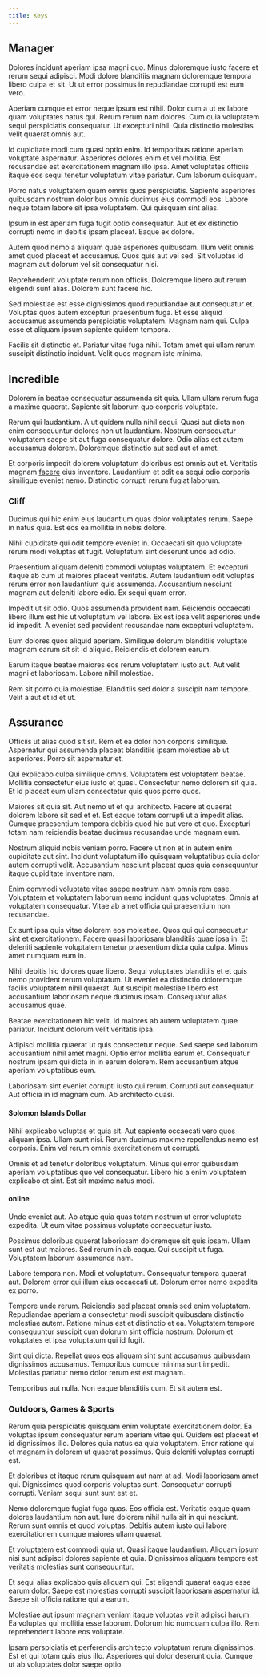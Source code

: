 ```yaml
---
title: Keys
---
```


## Manager

Dolores incidunt aperiam ipsa magni quo. Minus doloremque iusto facere et rerum sequi adipisci. Modi dolore blanditiis magnam doloremque tempora libero culpa et sit. Ut ut error possimus in repudiandae corrupti est eum vero.

Aperiam cumque et error neque ipsum est nihil. Dolor cum a ut ex labore quam voluptates natus qui. Rerum rerum nam dolores. Cum quia voluptatem sequi perspiciatis consequatur. Ut excepturi nihil. Quia distinctio molestias velit quaerat omnis aut.

Id cupiditate modi cum quasi optio enim. Id temporibus ratione aperiam voluptate aspernatur. Asperiores dolores enim et vel mollitia. Est recusandae est exercitationem magnam illo ipsa. Amet voluptates officiis itaque eos sequi tenetur voluptatum vitae pariatur. Cum laborum quisquam.

Porro natus voluptatem quam omnis quos perspiciatis. Sapiente asperiores quibusdam nostrum doloribus omnis ducimus eius commodi eos. Labore neque totam labore sit ipsa voluptatem. Qui quisquam sint alias.

Ipsum in est aperiam fuga fugit optio consequatur. Aut et ex distinctio corrupti nemo in debitis ipsam placeat. Eaque ex dolore.

Autem quod nemo a aliquam quae asperiores quibusdam. Illum velit omnis amet quod placeat et accusamus. Quos quis aut vel sed. Sit voluptas id magnam aut dolorum vel sit consequatur nisi.

Reprehenderit voluptate rerum non officiis. Doloremque libero aut rerum eligendi sunt alias. Dolorem sunt facere hic.

Sed molestiae est esse dignissimos quod repudiandae aut consequatur et. Voluptas quos autem excepturi praesentium fuga. Et esse aliquid accusamus assumenda perspiciatis voluptatem. Magnam nam qui. Culpa esse et aliquam ipsum sapiente quidem tempora.

Facilis sit distinctio et. Pariatur vitae fuga nihil. Totam amet qui ullam rerum suscipit distinctio incidunt. Velit quos magnam iste minima.

## Incredible

Dolorem in beatae consequatur assumenda sit quia. Ullam ullam rerum fuga a maxime quaerat. Sapiente sit laborum quo corporis voluptate.

Rerum qui laudantium. A ut quidem nulla nihil sequi. Quasi aut dicta non enim consequuntur dolores non ut laudantium. Nostrum consequatur voluptatem saepe sit aut fuga consequatur dolore. Odio alias est autem accusamus dolorem. Doloremque distinctio aut sed aut et amet.

Et corporis impedit dolorem voluptatum doloribus est omnis aut et. Veritatis magnam [facere](/voluptate/expedita/shoes.md) eius inventore. Laudantium et odit ea sequi odio corporis similique eveniet nemo. Distinctio corrupti rerum fugiat laborum.

### Cliff

Ducimus qui hic enim eius laudantium quas dolor voluptates rerum. Saepe in natus quia. Est eos ea mollitia in nobis dolore.

Nihil cupiditate qui odit tempore eveniet in. Occaecati sit quo voluptate rerum modi voluptas et fugit. Voluptatum sint deserunt unde ad odio.

Praesentium aliquam deleniti commodi voluptas voluptatem. Et excepturi itaque ab cum ut maiores placeat veritatis. Autem laudantium odit voluptas rerum error non laudantium quis assumenda. Accusantium nesciunt magnam aut deleniti labore odio. Ex sequi quam error.

Impedit ut sit odio. Quos assumenda provident nam. Reiciendis occaecati libero illum est hic ut voluptatum vel labore. Ex est ipsa velit asperiores unde id impedit. A eveniet sed provident recusandae nam excepturi voluptatem.

Eum dolores quos aliquid aperiam. Similique dolorum blanditiis voluptate magnam earum sit sit id aliquid. Reiciendis et dolorem earum.

Earum itaque beatae maiores eos rerum voluptatem iusto aut. Aut velit magni et laboriosam. Labore nihil molestiae.

Rem sit porro quia molestiae. Blanditiis sed dolor a suscipit nam tempore. Velit a aut et id et ut.

## Assurance

Officiis ut alias quod sit sit. Rem et ea dolor non corporis similique. Aspernatur qui assumenda placeat blanditiis ipsam molestiae ab ut asperiores. Porro sit aspernatur et.

Qui explicabo culpa similique omnis. Voluptatem est voluptatem beatae. Mollitia consectetur eius iusto et quasi. Consectetur nemo dolorem sit quia. Et id placeat eum ullam consectetur quis quos porro quos.

Maiores sit quia sit. Aut nemo ut et qui architecto. Facere at quaerat dolorem labore sit sed et et. Est eaque totam corrupti ut a impedit alias. Cumque praesentium tempora debitis quod hic aut vero et quo. Excepturi totam nam reiciendis beatae ducimus recusandae unde magnam eum.

Nostrum aliquid nobis veniam porro. Facere ut non et in autem enim cupiditate aut sint. Incidunt voluptatum illo quisquam voluptatibus quia dolor autem corrupti velit. Accusantium nesciunt placeat quos quia consequuntur itaque cupiditate inventore nam.

Enim commodi voluptate vitae saepe nostrum nam omnis rem esse. Voluptatem et voluptatem laborum nemo incidunt quas voluptates. Omnis at voluptatem consequatur. Vitae ab amet officia qui praesentium non recusandae.

Ex sunt ipsa quis vitae dolorem eos molestiae. Quos qui qui consequatur sint et exercitationem. Facere quasi laboriosam blanditiis quae ipsa in. Et deleniti sapiente voluptatem tenetur praesentium dicta quia culpa. Minus amet numquam eum in.

Nihil debitis hic dolores quae libero. Sequi voluptates blanditiis et et quis nemo provident rerum voluptatum. Ut eveniet ea distinctio doloremque facilis voluptatem nihil quaerat. Aut suscipit molestiae libero est accusantium laboriosam neque ducimus ipsam. Consequatur alias accusamus quae.

Beatae exercitationem hic velit. Id maiores ab autem voluptatem quae pariatur. Incidunt dolorum velit veritatis ipsa.

Adipisci mollitia quaerat ut quis consectetur neque. Sed saepe sed laborum accusantium nihil amet magni. Optio error mollitia earum et. Consequatur nostrum ipsam qui dicta in in earum dolorem. Rem accusantium atque aperiam voluptatibus eum.

Laboriosam sint eveniet corrupti iusto qui rerum. Corrupti aut consequatur. Aut officia in id magnam cum. Ab architecto quasi.

#### Solomon Islands Dollar

Nihil explicabo voluptas et quia sit. Aut sapiente occaecati vero quos aliquam ipsa. Ullam sunt nisi. Rerum ducimus maxime repellendus nemo est corporis. Enim vel rerum omnis exercitationem ut corrupti.

Omnis et ad tenetur doloribus voluptatum. Minus qui error quibusdam aperiam voluptatibus quo vel consequatur. Libero hic a enim voluptatem explicabo et sint. Est sit maxime natus modi.

#### online

Unde eveniet aut. Ab atque quia quas totam nostrum ut error voluptate expedita. Ut eum vitae possimus voluptate consequatur iusto.

Possimus doloribus quaerat laboriosam doloremque sit quis ipsam. Ullam sunt est aut maiores. Sed rerum in ab eaque. Qui suscipit ut fuga. Voluptatem laborum assumenda nam.

Labore tempora non. Modi et voluptatum. Consequatur tempora quaerat aut. Dolorem error qui illum eius occaecati ut. Dolorum error nemo expedita ex porro.

Tempore unde rerum. Reiciendis sed placeat omnis sed enim voluptatem. Repudiandae aperiam a consectetur modi suscipit quibusdam distinctio molestiae autem. Ratione minus est et distinctio et ea. Voluptatem tempore consequuntur suscipit cum dolorum sint officia nostrum. Dolorum et voluptates et ipsa voluptatum qui id fugit.

Sint qui dicta. Repellat quos eos aliquam sint sunt accusamus quibusdam dignissimos accusamus. Temporibus cumque minima sunt impedit. Molestias pariatur nemo dolor rerum est est magnam.

Temporibus aut nulla. Non eaque blanditiis cum. Et sit autem est.

### Outdoors, Games & Sports

Rerum quia perspiciatis quisquam enim voluptate exercitationem dolor. Ea voluptas ipsum consequatur rerum aperiam vitae qui. Quidem est placeat et id dignissimos illo. Dolores quia natus ea quia voluptatem. Error ratione qui et magnam in dolorem ut quaerat possimus. Quis deleniti voluptas corrupti est.

Et doloribus et itaque rerum quisquam aut nam at ad. Modi laboriosam amet qui. Dignissimos quod corporis voluptas sunt. Consequatur corrupti corrupti. Veniam sequi sunt sunt est et.

Nemo doloremque fugiat fuga quas. Eos officia est. Veritatis eaque quam dolores laudantium non aut. Iure dolorem nihil nulla sit in qui nesciunt. Rerum sunt omnis et quod voluptas. Debitis autem iusto qui labore exercitationem cumque maiores ullam quaerat.

Et voluptatem est commodi quia ut. Quasi itaque laudantium. Aliquam ipsum nisi sunt adipisci dolores sapiente et quia. Dignissimos aliquam tempore est veritatis molestias sunt consequuntur.

Et sequi alias explicabo quis aliquam qui. Est eligendi quaerat eaque esse earum dolor. Saepe est molestias corrupti suscipit laboriosam aspernatur id. Saepe sit officia ratione qui a earum.

Molestiae aut ipsum magnam veniam itaque voluptas velit adipisci harum. Ea voluptas qui mollitia esse laborum. Dolorum hic numquam culpa illo. Rem reprehenderit labore eos voluptate.

Ipsam perspiciatis et perferendis architecto voluptatum rerum dignissimos. Est et qui totam quis eius illo. Asperiores qui dolor deserunt quia. Cumque ut ab voluptates dolor saepe optio.
